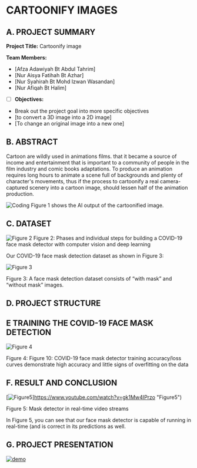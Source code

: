 # CARTOONIFY IMAGES

## A. PROJECT SUMMARY

**Project Title:** Cartoonify image

**Team Members:** 
- [Afza Adawiyah Bt Abdul Tahrim]
- [Nur Aisya Fatihah Bt Azhar]
- [Nur Syahirah Bt Mohd Izwan Wasandan]
- [Nur Afiqah Bt Halim]


- [ ] **Objectives:**
- Break out the project goal into more specific objectives
- [to convert a 3D image into a 2D image]
- [To change an original image into a new one]


##  B. ABSTRACT 

Cartoon are wildly used in animations films. that it became a source of income and entertainment that is important to a community of people in the film industry and comic books adaptations. To produce an animation requires long hours to animate a scene full of backgrounds and plenty of character's movements, thus if the process to cartoonify a real camera-captured scenery into a cartoon image, should lessen half of the animation production.


![Coding](https://miro.medium.com/max/1400/1*DDVhh51c4i2-4L5L4vEqxw.png)
Figure 1 shows the AI output of the cartoonified image.


## C.  DATASET

![Figure 2](https://www.pyimagesearch.com/wp-content/uploads/2020/04/face_mask_detection_phases.png)
Figure 2: Phases and individual steps for building a COVID-19 face mask detector with computer vision and deep learning 

Our COVID-19 face mask detection dataset as shown in Figure 3:

![Figure 3](https://www.pyimagesearch.com/wp-content/uploads/2020/04/face_mask_detection_dataset.jpg)

Figure 3: A face mask detection dataset consists of “with mask” and “without mask” images. 


## D.   PROJECT STRUCTURE


## E   TRAINING THE COVID-19 FACE MASK DETECTION

![Figure 4](https://www.pyimagesearch.com/wp-content/uploads/2020/04/face_mask_detector_plot.png)

Figure 4: Figure 10: COVID-19 face mask detector training accuracy/loss curves demonstrate high accuracy and little signs of overfitting on the data

## F.  RESULT AND CONCLUSION


[![Figure5](https://img.youtube.com/vi/wYwW7gAYyxw/0.jpg)]https://www.youtube.com/watch?v=gk1Mw4IPrzo "Figure5")

Figure 5: Mask detector in real-time video streams

In Figure 5, you can see that our face mask detector is capable of running in real-time (and is correct in its predictions as well.



## G.   PROJECT PRESENTATION 

[![demo](https://img.youtube.com/vi/-p7HGwOWxtg/0.jpg)](https://www.youtube.com/watch?v=-p7HGwOWxtg "demo")




